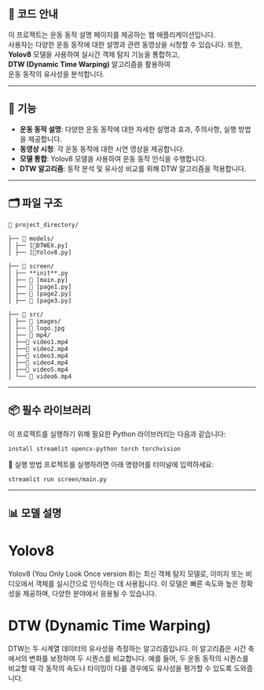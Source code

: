 ## 🌟 **코드 안내**

이 프로젝트는 운동 동작 설명 페이지를 제공하는 웹 애플리케이션입니다.  
사용자는 다양한 운동 동작에 대한 설명과 관련 동영상을 시청할 수 있습니다. 또한, **Yolov8** 모델을 사용하여 실시간 객체 탐지 기능을 통합하고,  
**DTW (Dynamic Time Warping)** 알고리즘을 활용하여  
운동 동작의 유사성을 분석합니다.  

---

## 🚀 기능

- **운동 동작 설명**: 다양한 운동 동작에 대한 자세한 설명과 효과, 주의사항, 실행 방법을 제공합니다.
- **동영상 시청**: 각 운동 동작에 대한 시연 영상을 제공합니다.
- **모델 통합**: Yolov8 모델을 사용하여 운동 동작 인식을 수행합니다.
- **DTW 알고리즘**: 동작 분석 및 유사성 비교를 위해 DTW 알고리즘을 적용합니다.

---

## 🗂️ 파일 구조

```
📂 project_directory/

├── 📂 models/
│ ├── [📄DTWEX.py]
│ ├── [📄Yolov8.py]

├── 📂 screen/
│ ├── **init**.py
│ ├── 📄 [main.py]
│ ├── 📄 [page1.py]
│ ├── 📄 [page2.py]
│ ├── 📄 [page3.py]

├── 📂 src/
│ ├── 📂 images/
│ ├── 📄 logo.jpg
│ ├── 📂 mp4/
│ ├──📄 video1.mp4
│ ├──📄 video2.mp4
│ ├──📄 video3.mp4
│ ├──📄 video4.mp4
│ ├──📄 video5.mp4
│ └── 📄 video6.mp4
```

---

## 📦 필수 라이브러리

이 프로젝트를 실행하기 위해 필요한 Python 라이브러리는 다음과 같습니다:

```
install streamlit opencv-python torch torchvision
```

🏁 실행 방법
프로젝트를 실행하려면 아래 명령어를 터미널에 입력하세요:

```
streamlit run screen/main.py
```

---

## 📊 모델 설명

# Yolov8

Yolov8 (You Only Look Once version 8)는 최신 객체 탐지 모델로,
이미지 또는 비디오에서 객체를 실시간으로 인식하는 데 사용됩니다.
이 모델은 빠른 속도와 높은 정확성을 제공하며,
다양한 분야에서 응용될 수 있습니다.

# DTW (Dynamic Time Warping)

DTW는 두 시계열 데이터의 유사성을 측정하는 알고리즘입니다.
이 알고리즘은 시간 축에서의 변화를 보정하여 두 시퀀스를 비교합니다.
예를 들어, 두 운동 동작의 시퀀스를 비교할 때
각 동작의 속도나 타이밍이 다를 경우에도 유사성을 평가할 수 있도록 도와줍니다.
